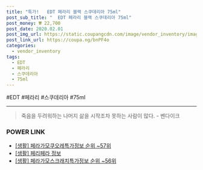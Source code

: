 ```yaml
--- 
title: "특가!   EDT 페라리 블랙 스쿠데리아 75ml" 
post_sub_title: "  EDT 페라리 블랙 스쿠데리아 75ml" 
post_money: ₩ 22,700 
post_date: 2020.02.01 
post_img_url: https://static.coupangcdn.com/image/vendor_inventory/images/2018/10/26/9/3/0f2a0c89-24db-4bce-b6b2-0071d1d53ce7.jpg 
post_link_url: https://coupa.ng/bnPF4o 
categories: 
  - vendor_inventory 
tags: 
  - EDT 
  - 페라리 
  - 스쿠데리아 
  - 75ml 
--- 
```

  #EDT #페라리 #스쿠데리아 #75ml 
<hr> 

> 죽음을 두려워하는 나머지 삶을 시작조차 못하는 사람이 많다. - 벤다이크 


### POWER LINK

* <a href="https://blog.naver.com/sakai111/221774892675" target="_blank"> [생활] 페라가모쿠오레특가정보 순위 ~57위</a>
* <a href="https://blog.naver.com/fash111/221768358806" target="_blank"> [생활] 페리페라 정보 </a>
* <a href="https://blog.naver.com/fasyy4321/221773255238" target="_blank"> [생활] 페라가모스크래치특가정보 순위 ~56위</a>

